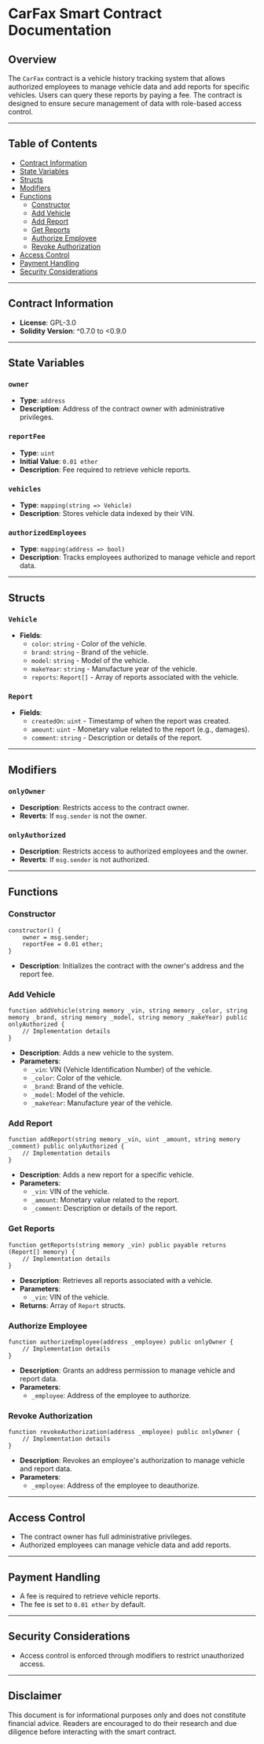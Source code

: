 # CarFax Smart Contract Documentation

## Overview

The `CarFax` contract is a vehicle history tracking system that allows authorized employees to manage vehicle data and add reports for specific vehicles. Users can query these reports by paying a fee. The contract is designed to ensure secure management of data with role-based access control.

---

## Table of Contents

- [Contract Information](#contract-information)
- [State Variables](#state-variables)
- [Structs](#structs)
- [Modifiers](#modifiers)
- [Functions](#functions)
  - [Constructor](#constructor)
  - [Add Vehicle](#add-vehicle)
  - [Add Report](#add-report)
  - [Get Reports](#get-reports)
  - [Authorize Employee](#authorize-employee)
  - [Revoke Authorization](#revoke-authorization)
- [Access Control](#access-control)
- [Payment Handling](#payment-handling)
- [Security Considerations](#security-considerations)

---

## Contract Information

- **License**: GPL-3.0
- **Solidity Version**: ^0.7.0 to <0.9.0

---

## State Variables

### `owner`

- **Type**: `address`
- **Description**: Address of the contract owner with administrative privileges.

### `reportFee`

- **Type**: `uint`
- **Initial Value**: `0.01 ether`
- **Description**: Fee required to retrieve vehicle reports.

### `vehicles`

- **Type**: `mapping(string => Vehicle)`
- **Description**: Stores vehicle data indexed by their VIN.

### `authorizedEmployees`

- **Type**: `mapping(address => bool)`
- **Description**: Tracks employees authorized to manage vehicle and report data.

---

## Structs

### `Vehicle`

- **Fields**:
  - `color`: `string` - Color of the vehicle.
  - `brand`: `string` - Brand of the vehicle.
  - `model`: `string` - Model of the vehicle.
  - `makeYear`: `string` - Manufacture year of the vehicle.
  - `reports`: `Report[]` - Array of reports associated with the vehicle.

### `Report`

- **Fields**:
  - `createdOn`: `uint` - Timestamp of when the report was created.
  - `amount`: `uint` - Monetary value related to the report (e.g., damages).
  - `comment`: `string` - Description or details of the report.

---

## Modifiers

### `onlyOwner`

- **Description**: Restricts access to the contract owner.
- **Reverts**: If `msg.sender` is not the owner.

### `onlyAuthorized`

- **Description**: Restricts access to authorized employees and the owner.
- **Reverts**: If `msg.sender` is not authorized.

---

## Functions

### Constructor

```solidity
constructor() {
    owner = msg.sender;
    reportFee = 0.01 ether;
}
```

- **Description**: Initializes the contract with the owner's address and the report fee.

### Add Vehicle

```solidity
function addVehicle(string memory _vin, string memory _color, string memory _brand, string memory _model, string memory _makeYear) public onlyAuthorized {
    // Implementation details
}
```

- **Description**: Adds a new vehicle to the system.
- **Parameters**:
  - `_vin`: VIN (Vehicle Identification Number) of the vehicle.
  - `_color`: Color of the vehicle.
  - `_brand`: Brand of the vehicle.
  - `_model`: Model of the vehicle.
  - `_makeYear`: Manufacture year of the vehicle.

### Add Report

```solidity
function addReport(string memory _vin, uint _amount, string memory _comment) public onlyAuthorized {
    // Implementation details
}
```

- **Description**: Adds a new report for a specific vehicle.
- **Parameters**:
  - `_vin`: VIN of the vehicle.
  - `_amount`: Monetary value related to the report.
  - `_comment`: Description or details of the report.

### Get Reports

```solidity
function getReports(string memory _vin) public payable returns (Report[] memory) {
    // Implementation details
}
```

- **Description**: Retrieves all reports associated with a vehicle.
- **Parameters**:
  - `_vin`: VIN of the vehicle.
- **Returns**: Array of `Report` structs.

### Authorize Employee

```solidity
function authorizeEmployee(address _employee) public onlyOwner {
    // Implementation details
}
```

- **Description**: Grants an address permission to manage vehicle and report data.
- **Parameters**:
  - `_employee`: Address of the employee to authorize.

### Revoke Authorization

```solidity
function revokeAuthorization(address _employee) public onlyOwner {
    // Implementation details
}
```

- **Description**: Revokes an employee's authorization to manage vehicle and report data.
- **Parameters**:
  - `_employee`: Address of the employee to deauthorize.

---

## Access Control

- The contract owner has full administrative privileges.
- Authorized employees can manage vehicle data and add reports.

---

## Payment Handling

- A fee is required to retrieve vehicle reports.
- The fee is set to `0.01 ether` by default.

---

## Security Considerations

- Access control is enforced through modifiers to restrict unauthorized access.

---

## Disclaimer

This document is for informational purposes only and does not constitute financial advice. Readers are encouraged to do their research and due diligence before interacting with the smart contract.
